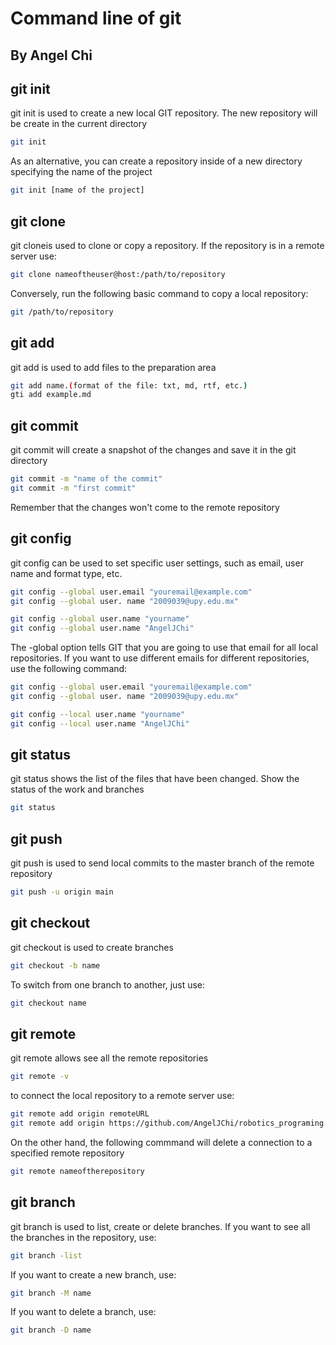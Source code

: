 # Command line of git
## By Angel Chi

## git init 
git init is used to create a new local GIT repository.
The new repository will be create in the current directory

```sh
git init
```

As an alternative, you can create a repository inside of a new directory specifying the name of the project

```sh
git init [name of the project]
```



## git clone
git cloneis used to clone or copy a repository. If the repository is in a remote server use:

```sh
git clone nameoftheuser@host:/path/to/repository
```

Conversely, run the following basic command to copy a local repository:

```sh
git /path/to/repository
```



## git add
git add is used to add files to the preparation area

```sh
git add name.(format of the file: txt, md, rtf, etc.)
gti add example.md
```



## git commit
git commit will create a snapshot of the changes and save it in the git directory

```sh
git commit -m "name of the commit"
git commit -m "first commit"
```
Remember that the changes won't come to the remote repository


## git config
git config can be used to set specific user settings, such as email, user name and format type, etc. 

```sh
git config --global user.email "youremail@example.com"
git config --global user. name "2009039@upy.edu.mx"

git config --global user.name "yourname"
git config --global user.name "AngelJChi"
```

The -global option tells GIT that you are going to use that email for all local repositories. If you want to use different emails for different repositories, use the following command:

```sh
git config --global user.email "youremail@example.com"
git config --global user. name "2009039@upy.edu.mx"

git config --local user.name "yourname"
git config --local user.name "AngelJChi"
```



## git status
git status shows the list of the files that have been changed. Show the status of the work and branches

```sh
git status
```



## git push 
git push is used to send local commits to the master branch of the remote repository

```sh
git push -u origin main
```



## git checkout
git checkout is used to create branches

```sh
git checkout -b name
```
To switch from one branch to another, just use:
```sh
git checkout name
```



## git remote
git remote allows see all the remote repositories

```sh
git remote -v
```
to connect the local repository to a remote server use:

```sh
git remote add origin remoteURL
git remote add origin https://github.com/AngelJChi/robotics_programing.git
```
On the other hand, the following commmand will delete a connection to a specified remote repository

```sh
git remote nameoftherepository
```



## git branch
git branch is used to list, create or delete branches. If you want to see all the branches in the repository, use:

```sh
git branch -list
```

If you want to create a new branch, use:

```sh
git branch -M name
```

If you want to delete a branch, use:

```sh
git branch -D name
```
